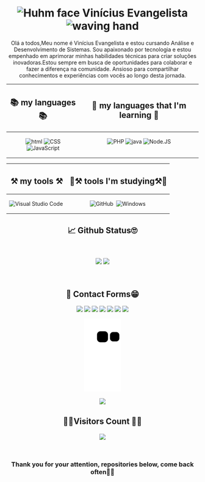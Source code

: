 <div align="center">

<h1 align="center">
	<img src="https://i.giphy.com/CaiVJuZGvR8HK.webp" alt="Huhm face" width="25px" height="25px">
	Vinícius Evangelista
	<img src="https://media.tenor.com/SNL9_xhZl9oAAAAi/waving-hand-joypixels.gif" alt="waving hand" width="30px" height="30px">
</h1>


Olá a todos,Meu nome é Vinícius Evangelista e estou cursando Análise e Desenvolvimento de Sistemas. Sou apaixonado por tecnologia e estou empenhado em aprimorar minhas habilidades técnicas para criar soluções inovadoras.Estou sempre em busca de oportunidades para colaborar e fazer a diferença na comunidade. Ansioso para compartilhar conhecimentos e experiências com vocês ao longo desta jornada.




<center>
	<table align="center">
		<thead>
			<tr>
				<th align="center"><h2>📚 my languages 📚</h2></th>
				<th align="center"><h2>📖 my languages that I'm learning 📖</h2></th>
			</tr>
		</thead>
		<tbody>
			<tr>
				<td align="center" style="vertical-align: top;">
					
![ html](https://img.shields.io/badge/HTML-0D1117?style=for-the-badge&logo=html5&logoColor=#E44c25&textColor=0D1117)
![CSS](https://img.shields.io/badge/-CSS-0D1117?style=for-the-badge&logo=CSS3&logoColor=1572B6&labelColor=0D1117)
![JavaScript](https://img.shields.io/badge/-JavaScript-0D1117?style=for-the-badge&logo=javascript&labelColor=0D1117)

</td>
    
<td align="center" style="vertical-align: top;">
					
![PHP](https://img.shields.io/badge/php-0D1117.svg?style=for-the-badge&logo=php&logoColor=blue)
![java](https://img.shields.io/badge/Java-0D1117?style=for-the-badge&logo=kofi&logoColor=e20d05&textColor=0D1117)
![Node.JS](https://img.shields.io/badge/-Node.JS-0D1117?style=for-the-badge&logo=node.js&labelColor=0D1117&textColor=0D1117)


</td>
			</tr>
		</tbody>
	</table>
</center>






<center>
	<table align="center">
<thead>
		<tr>
			<th align="center"><h2>⚒️ my tools ⚒️</h2></th>
			<th align="center"><h2>📖⚒️ tools I'm studying⚒️📖 </h2></th>
		</tr>
</thead>
<tbody>
			<tr>
				<td align="center" style="vertical-align: top;">


![Visual Studio Code](https://img.shields.io/badge/-Visual%20Studio%20Code-0D1117?style=for-the-badge&logo=visual-studio-code&logoColor=007ACC&labelColor=0D1117)&nbsp;


</td>
<td align="center" style="vertical-align: top;">
	
![GitHub](https://img.shields.io/badge/-GitHub-0D1117?style=for-the-badge&logo=github&labelColor=0D1117)&nbsp;
![Windows](https://img.shields.io/badge/-Windows-0D1117?style=for-the-badge&logo=windows&labelColor=0D1117)&nbsp;



</td>
			</tr>
		</tbody>
	</table>
</center>

<h2>📈 Github Status🙄</h2>



 <br>
 <br>
<div align="center">  

  <img height="50%" src="https://github-readme-stats.vercel.app/api?username=Vinicius-Evangelista-de-Carvalho&show_icons=true&count_private=true&hide_border=true&title_color=7600bc&icon_color=7600bc&text_color=c9d1d9&bg_color=0d1117" /> 

  <img height="50%" src="https://github-readme-stats.vercel.app/api/top-langs?username=Vinicius-Evangelista-de-Carvalho&layout=compact&hide_border=true&title_color=7600bc&text_color=c9d1d9&bg_color=0d1117" />
</div>

</br>
</br>

</p>
<h2> 💬 Contact Forms😁</h2>

<div> 

<a href="https://instagram.com/bigode.ofc21"><img src="https://cdn.icon-icons.com/icons2/1211/PNG/512/1491580635-yumminkysocialmedia26_83102.png" width="50"></a>
<a href="https://api.whatsapp.com/send?phone=5511960817390&text=prazer%20meu%20nome%20é%20vinicius%20e%20e
stou%20cursando%20,Analise%20Desemvolvimento%20De%20Sistema%20e%20estou%20em%20busca%20de%20um%20Estágio%20na%20aréa%20">
<img src="https://cdn.icon-icons.com/icons2/2429/PNG/512/whatsapp_logo_icon_147205.png"
width="50px"></img></a>
<a href="https://facebook.com/61557591638581"><img src="https://cdn.icon-icons.com/icons2/3132/PNG/512/facebook_social_network_network_communication_internet_icon_192273.png" width="50"></a>
<a href="mailto:vinicius.sl56220@gmail.com.com"><img src="https://cdn.icon-icons.com/icons2/72/PNG/256/email_14410.png" width="50"></a>
<a href="https://t.me/+5511960817390"><img src="https://cdn.icon-icons.com/icons2/2699/PNG/512/telegram_logo_icon_168692.png" width="50"></a>
<a href="https://x.com/BigodeSilva22?t=Fi3xu2wvdTGcJN7feAK5Ew&s=09">
<img src="https://cdn.icon-icons.com/icons2/1211/PNG/512/1491579542-yumminkysocialmedia22_83078.png" 
width="50"></a>
<a href="https://www.linkedin.com/in/vin%C3%ADcius-evangelista-9b6a312b8?utm_source=share&utm_campaign=share_via&utm_content=profile&utm_medium=android_app">
<img src="https://cdn.icon-icons.com/icons2/808/PNG/512/linkedin_icon-icons.com_66096.png" 
width="50">
</a>

![snake gif](https://github.com/Vinicius-Evangelista-de-Carvalho/Vinicius-Evangelista-de-Carvalho/blob/output/github-contribution-grid-snake.svg)

<img src="https://media.dev.to/cdn-cgi/image/width=800%2Cheight=%2Cfit=scale-down%2Cgravity=auto%2Cformat=auto/https%3A%2F%2Fdev-to-uploads.s3.amazonaws.com%2Fuploads%2Farticles%2Fj8wo9f1mou6g5469671h.gif">


<p align="centre"><h2>🔔🧮Visitors Count 🧮🔔</h2></p> 

<p align="center"><img align="center" src="https://visit-counter.vercel.app/counter.png?page=https%3A%2F%2Fgithub.com%2Fcarolbarbosa101&layout=compact&hide_border=true&s=50&c=ffff&bg=0d1117&no=7&ff=digi&tb=Visits%3A++&ta=" /></p> 
<br>
</div>

<h3>Thank you for your attention, repositories below, come back often👋😀</h3> 


</div>
